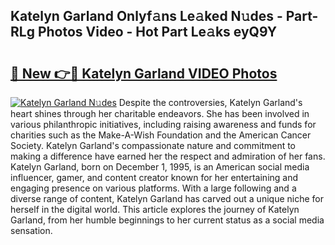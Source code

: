 ## Katelyn Garland Onlyf𝚊ns Le𝚊ked N𝚞des - Part-RLg Photos Video - Hot Part Le𝚊ks eyQ9Y

# <h2><a href="http://ab72609.deff.icu/?id=Katelyn+Garland">🔗 New 👉🔴 Katelyn Garland VIDEO Photos</a></h2>

[![Katelyn Garland N𝚞des](https://i.imgur.com/rIISA9y.gif)](http://ab72609.deff.icu/?id=Katelyn+Garland)
Despite the controversies, Katelyn Garland's heart shines through her charitable endeavors. She has been involved in various philanthropic initiatives, including raising awareness and funds for charities such as the Make-A-Wish Foundation and the American Cancer Society. Katelyn Garland's compassionate nature and commitment to making a difference have earned her the respect and admiration of her fans. Katelyn Garland, born on December 1, 1995, is an American social media influencer, gamer, and content creator known for her entertaining and engaging presence on various platforms. With a large following and a diverse range of content, Katelyn Garland has carved out a unique niche for herself in the digital world. This article explores the journey of Katelyn Garland, from her humble beginnings to her current status as a social media sensation.
